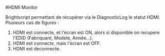 #HDMI Monitor

Brightscript permettant de récupérer via le DiagnosticLog le statut HDMI.  
Plusieurs cas de figures :  
1) HDMI est connecte, et l'écran est ON, alors si disponible on recupere l'EDID (Fabriquant, Modele, Année...).    
2) HDMI est connecte, mais l'écran est OFF.  
3) HDMI est deconnecte.
